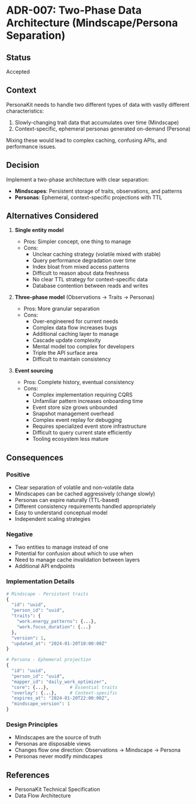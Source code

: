# ADR-007: Two-Phase Data Architecture (Mindscape/Persona Separation)

## Status
Accepted

## Context
PersonaKit needs to handle two different types of data with vastly different characteristics:
1. Slowly-changing trait data that accumulates over time (Mindscape)
2. Context-specific, ephemeral personas generated on-demand (Persona)

Mixing these would lead to complex caching, confusing APIs, and performance issues.

## Decision
Implement a two-phase architecture with clear separation:
- **Mindscapes**: Persistent storage of traits, observations, and patterns
- **Personas**: Ephemeral, context-specific projections with TTL

## Alternatives Considered
1. **Single entity model**
   - Pros: Simpler concept, one thing to manage
   - Cons: 
     - Unclear caching strategy (volatile mixed with stable)
     - Query performance degradation over time
     - Index bloat from mixed access patterns
     - Difficult to reason about data freshness
     - No clear TTL strategy for context-specific data
     - Database contention between reads and writes

2. **Three-phase model** (Observations → Traits → Personas)
   - Pros: More granular separation
   - Cons: 
     - Over-engineered for current needs
     - Complex data flow increases bugs
     - Additional caching layer to manage
     - Cascade update complexity
     - Mental model too complex for developers
     - Triple the API surface area
     - Difficult to maintain consistency

3. **Event sourcing**
   - Pros: Complete history, eventual consistency
   - Cons: 
     - Complex implementation requiring CQRS
     - Unfamiliar pattern increases onboarding time
     - Event store size grows unbounded
     - Snapshot management overhead
     - Complex event replay for debugging
     - Requires specialized event store infrastructure
     - Difficult to query current state efficiently
     - Tooling ecosystem less mature

## Consequences
### Positive
- Clear separation of volatile and non-volatile data
- Mindscapes can be cached aggressively (change slowly)
- Personas can expire naturally (TTL-based)
- Different consistency requirements handled appropriately
- Easy to understand conceptual model
- Independent scaling strategies

### Negative
- Two entities to manage instead of one
- Potential for confusion about which to use when
- Need to manage cache invalidation between layers
- Additional API endpoints

### Implementation Details
```python
# Mindscape - Persistent traits
{
  "id": "uuid",
  "person_id": "uuid", 
  "traits": {
    "work.energy_patterns": {...},
    "work.focus_duration": {...}
  },
  "version": 1,
  "updated_at": "2024-01-20T10:00:00Z"
}

# Persona - Ephemeral projection
{
  "id": "uuid",
  "person_id": "uuid",
  "mapper_id": "daily_work_optimizer",
  "core": {...},        # Essential traits
  "overlay": {...},     # Context-specific
  "expires_at": "2024-01-20T22:00:00Z",
  "mindscape_version": 1
}
```

### Design Principles
- Mindscapes are the source of truth
- Personas are disposable views
- Changes flow one direction: Observations → Mindscape → Persona
- Personas never modify mindscapes

## References
- PersonaKit Technical Specification
- Data Flow Architecture